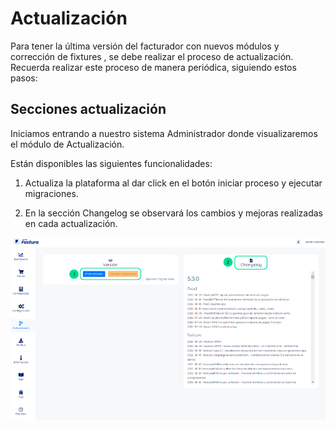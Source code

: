 # Actualización

Para tener la última versión del facturador con nuevos módulos y corrección de fixtures , se debe realizar el proceso de actualización. Recuerda realizar este proceso de manera periódica, siguiendo estos pasos:

## Secciones actualización

Iniciamos entrando a nuestro sistema Administrador donde visualizaremos el módulo de Actualización.

Están disponibles las siguientes funcionalidades:

1. Actualiza la plataforma al dar click en el botón iniciar proceso y ejecutar migraciones.

2. En la sección Changelog se observará los cambios y mejoras realizadas en cada actualización.

![Alt text](img/1_actualizar.jpg)

